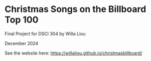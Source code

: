 # Christmas Songs on the Billboard Top 100
Final Project for DSCI 304 by Willa Liou

December 2024

See the website here: https://willaliou.github.io/christmasbillboard/

